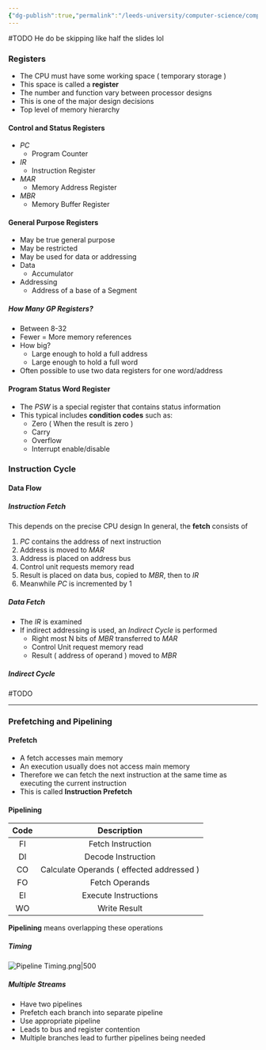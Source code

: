 ```yaml
---
{"dg-publish":true,"permalink":"/leeds-university/computer-science/compulsory-modules/computer-architecture/section-8-cpu-structure-and-pipelining/section-8-cpu-structure-and-pipelining/"}
---
```


#TODO He do be skipping like half the slides lol
### Registers
- The CPU must have some working space ( temporary storage )
- This space is called a **register**
- The number and function vary between processor designs
- This is one of the major design decisions
- Top level of memory hierarchy
#### Control and Status Registers
- *PC*
	- Program Counter
- *IR*
	- Instruction Register
- *MAR*
	- Memory Address Register
- *MBR*
	- Memory Buffer Register
#### General Purpose Registers
- May be true general purpose
- May be restricted
- May be used for data or addressing
- Data
	- Accumulator
- Addressing
	- Address of a base of a Segment
##### How Many GP Registers?
- Between 8-32
- Fewer = More memory references
- How big?
	- Large enough to hold a full address
	- Large enough to hold a full word
- Often possible to use two data registers for one word/address
#### Program Status Word Register
- The *PSW* is a special register that contains status information
- This typical includes **condition codes** such as:
	- Zero ( When the result is zero )
	- Carry
	- Overflow
	- Interrupt enable/disable
### Instruction Cycle
#### Data Flow
##### Instruction Fetch
This depends on the precise CPU design
In general, the **fetch** consists of
1. *PC* contains the address of next instruction
2. Address is moved to *MAR*
3. Address is placed on address bus
4. Control unit requests memory read
5. Result is placed on data bus, copied to *MBR*, then to *IR*
6. Meanwhile *PC* is incremented by 1
##### Data Fetch
- The *IR* is examined
- If indirect addressing is used, an *Indirect Cycle* is performed
	- Right most N bits of *MBR* transferred to *MAR*
	- Control Unit request memory read
	- Result ( address of operand ) moved to *MBR*
##### Indirect Cycle
#TODO 

---
### Prefetching and Pipelining
#### Prefetch
- A fetch accesses main memory
- An execution usually does not access main memory
- Therefore we can fetch the next instruction at the same time as executing the current instruction
- This is called **Instruction Prefetch**
#### Pipelining
| Code | Description |
| :-: | :-: |
| FI | Fetch Instruction |
| DI | Decode Instruction |
| CO | Calculate Operands ( effected addressed ) |
| FO | Fetch Operands |
| EI | Execute Instructions |
| WO | Write Result |
**Pipelining** means overlapping these operations
##### Timing
![Pipeline Timing.png|500](/img/user/Leeds%20University/Computer%20Science/Compulsory%20Modules/Computer%20Architecture/Section%208%20-%20CPU%20Structure%20and%20Pipelining/Pipeline%20Timing.png)
##### Multiple Streams
- Have two pipelines
- Prefetch each branch into separate pipeline
- Use appropriate pipeline
- Leads to bus and register contention
- Multiple branches lead to further pipelines being needed
